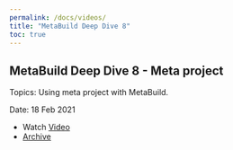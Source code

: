 ```yaml
---
permalink: /docs/videos/
title: "MetaBuild Deep Dive 8"
toc: true
---
```


## MetaBuild Deep Dive 8 - Meta project

Topics: Using meta project with MetaBuild.

Date: 18 Feb 2021 

* Watch [Video](https://bluejeans.com/s/ULVlcLKx8AD)
* [Archive](https://artifactory.corp.adobe.com/artifactory/generic-metabuild-files-dev/documentation/learning/10_MetaBuild_Deep_Dive_08_02-18-2021/Ch1_Full_2021-02-18T08_02.mp4)
